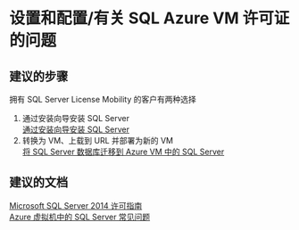 <properties
    pageTitle="设置和配置/有关 SQL Azure VM 许可证的问题"
    description="设置和配置/有关 SQL Azure VM 许可证的问题"
    service="microsoft.compute"
    resource="virtualmachines"
    authors="aashu"
    displayOrder=""
    selfHelpType="generic"
    supportTopicIds="32511156"
    resourceTags="windowsSQL"
    productPesIds="14745"
    cloudEnvironments="public"
/>


# 设置和配置/有关 SQL Azure VM 许可证的问题

## **建议的步骤**
拥有 SQL Server License Mobility 的客户有两种选择

1. 通过安装向导安装 SQL Server<br>
[通过安装向导安装 SQL Server](https://msdn.microsoft.com/library/ms143219(v=sql.120).aspx)
2. 转换为 VM、上载到 URL 并部署为新的 VM<br>
[将 SQL Server 数据库迁移到 Azure VM 中的 SQL Server](https://azure.microsoft.com/documentation/articles/virtual-machines-windows-migrate-sql/#convert-to-vm-and-upload-to-url-and-deploy-as-new-vm)

## **建议的文档**
[Microsoft SQL Server 2014 许可指南](http://download.microsoft.com/download/B/4/E/B4E604D9-9D38-4BBA-A927-56E4C872E41C/SQL_Server_2014_Licensing_Guide.pdf)<br>
[Azure 虚拟机中的 SQL Server 常见问题](https://azure.microsoft.com/documentation/articles/virtual-machines-windows-sql-server-iaas-faq/?rnd=1)



<!--HONumber=Jul16_HO4-->


